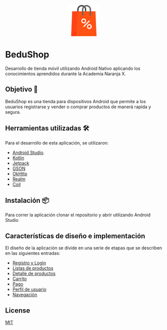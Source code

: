 
<p align="center">
  <img width="100" height="100" src="docs/imagenes/bedu_sin_fondo.png">
</p>


# BeduShop

Desarrollo de tienda móvil utilizando Android Nativo aplicando los conocimientos aprendidos durante la Academia Naranja X. 

## Objetivo 🎯
BeduShop es una tienda para dispositivos Android que permite a los usuarios registrarse y vender o comprar productos de manerá rapida y segura.

## Herramientas utilizadas 🛠️
Para el desarrollo de esta aplicación, se utilizaron:
* [Android Studio](https://developer.android.com/studio?hl=es).
* [Kotlin](https://developer.android.com/kotlin?hl=es-419)
* [Jetpack](https://developer.android.com/jetpack?hl=es-419)
* [GSON](https://github.com/google/gson/blob/master/UserGuide.md)
* [OkHttp](https://square.github.io/okhttp/)
* [Realm](https://realm.io/)
* [Coil](https://coil-kt.github.io/coil/)


## Instalación 📦

Para correr la aplicación clonar el repositorio y abrir utilizando Android Studio

## Características de diseño e implementación

El diseño de la aplicación se divide en una serie de etapas que se describen en las siguientes entradas:

* [Registro y Login](docs/disenio/LoginRegistro.md)
* [Listas de productos](docs/disenio/ListaProductos.md)
* [Detalle de productos](docs/disenio/DetalleProductos.md)
* [Carrito](docs/disenio/Carrito.md)
* [Pago](docs/disenio/Pago.md)
* [Perfil de usuario](docs/disenio/PerfilUsuario.md)
* [Navegación](docs/disenio/Navegacion.md)




## License
[MIT](https://choosealicense.com/licenses/mit/)
